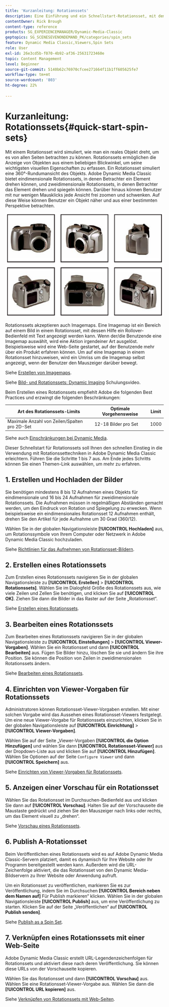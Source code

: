```yaml
---
title: 'Kurzanleitung: Rotationssets'
description: Eine Einführung und ein Schnellstart-Rotationsset, mit dem Sie in Adobe Dynamic Media Classic schnell loslegen können.
contentOwner: Rick Brough
content-type: reference
products: SG_EXPERIENCEMANAGER/Dynamic-Media-Classic
geptopics: SG_SCENESEVENONDEMAND_PK/categories/spin_sets
feature: Dynamic Media Classic,Viewers,Spin Sets
role: User
exl-id: 26e3cd5b-f070-4b92-af36-25631723460e
topic: Content Management
level: Beginner
source-git-commit: 5140b62c76970cfcee271664f11b1ff605625fe7
workflow-type: tm+mt
source-wordcount: '803'
ht-degree: 22%

---
```


# Kurzanleitung: Rotationssets{#quick-start-spin-sets}

Mit einem Rotationsset wird simuliert, wie man ein reales Objekt dreht, um es von allen Seiten betrachten zu können. Rotationssets ermöglichen die Anzeige von Objekten aus einem beliebigen Blickwinkel, um seine wichtigsten visuellen Eigenschaften zu erfassen. Ein Rotationsset simuliert eine 360°-Rundumansicht des Objekts. Adobe Dynamic Media Classic bietet eindimensionale Rotationssets, in denen Betrachter ein Element drehen können, und zweidimensionale Rotationssets, in denen Betrachter das Element drehen und spiegeln können. Darüber hinaus können Benutzer mit nur wenigen Mausklicks jede Ansicht frei zoomen und schwenken. Auf diese Weise können Benutzer ein Objekt näher und aus einer bestimmten Perspektive betrachten.

![Bilder für ein Rotationsset.](/help/using/assets/spin_set.png)

Rotationssets akzeptieren auch Imagemaps. Eine Imagemap ist ein Bereich auf einem Bild in einem Rotationsset, mit dessen Hilfe ein Rollover-Bedienfeld mit Text angezeigt werden kann. Wenn der/die Benutzende eine Imagemap auswählt, wird eine Aktion irgendeiner Art ausgelöst. Beispielsweise wird eine Web-Seite gestartet, auf der Benutzende mehr über ein Produkt erfahren können. Um auf eine Imagemap in einem Rotationsset hinzuweisen, wird ein Umriss um die Imagemap selbst angezeigt, wenn der Benutzer den Mauszeiger darüber bewegt.

Siehe [Erstellen von Imagemaps](creating-image-maps.md).

Siehe [Bild- und Rotationssets: Dynamic Imaging](https://s7d5.scene7.com/s7viewers/html5/VideoViewer.html?videoserverurl=https://s7d5.scene7.com/is/content/&amp;emailurl=https://s7d5.scene7.com/s7/emailFriend&amp;serverUrl=https://s7d5.scene7.com/is/image/&amp;config=Scene7SharedAssets/Universal_HTML5_Video&amp;contenturl=https://s7d5.scene7.com/skins/&amp;asset=S7tutorials/556_Image%20&amp;%20Spin%20Sets_converted%20renamed_Dynamic%20Imaging-AVS) Schulungsvideo.

Beim Erstellen eines Rotationssets empfiehlt Adobe die folgenden Best Practices und erzwingt die folgenden Beschränkungen:

| Art des Rotationssets-Limits | Optimale Vorgehensweise | Limit |
| --- | --- | --- |
| Maximale Anzahl von Zeilen/Spalten pro 2D-Set | 12-18 Bilder pro Set | 1000 |

Siehe auch [Einschränkungen bei Dynamic Media](/help/using/limitations.md).

Dieser Schnellstart für Rotationssets soll Ihnen den schnellen Einstieg in die Verwendung mit Rotationssettechniken in Adobe Dynamic Media Classic erleichtern. Führen Sie die Schritte 1 bis 7 aus. Am Ende jedes Schritts können Sie einen Themen-Link auswählen, um mehr zu erfahren.

## 1. Erstellen und Hochladen der Bilder

Sie benötigen mindestens 8 bis 12 Aufnahmen eines Objekts für eindimensionale und 16 bis 24 Aufnahmen für zweidimensionale Rotationssets. Die Aufnahmen müssen in regelmäßigen Abständen gemacht werden, um den Eindruck von Rotation und Spiegelung zu erwecken. Wenn beispielsweise ein eindimensionales Rotationsset 12 Aufnahmen enthält, drehen Sie den Artikel für jede Aufnahme um 30 Grad (360/12).

Wählen Sie in der globalen Navigationsleiste **[!UICONTROL Hochladen]** aus, um Rotationssymbole von Ihrem Computer oder Netzwerk in Adobe Dynamic Media Classic hochzuladen.

Siehe [Richtlinien für das Aufnehmen von Rotationsset-Bildern](creating-spin-set.md#guidelines-for-shooting-spin-set-images).

## 2. Erstellen eines Rotationssets

Zum Erstellen eines Rotationssets navigieren Sie in der globalen Navigationsleiste zu **[!UICONTROL Erstellen]** > **[!UICONTROL Rotationssets]**. Wählen Sie im Dialogfeld Größe des Rotationssets aus, wie viele Zeilen und Zellen Sie benötigen, und klicken Sie auf **[!UICONTROL OK]**. Ziehen Sie dann die Bilder in das Raster auf der Seite „Rotationsset“.

Siehe [Erstellen eines Rotationssets](creating-spin-set.md#creating-a-spin-set).

## 3. Bearbeiten eines Rotationssets

Zum Bearbeiten eines Rotationssets navigieren Sie in der globalen Navigationsleiste zu **[!UICONTROL Einstellungen]** > **[!UICONTROL Viewer-Vorgaben]**. Wählen Sie ein Rotationsset und dann **[!UICONTROL Bearbeiten]** aus. Fügen Sie Bilder hinzu, löschen Sie sie und ändern Sie ihre Position. Sie können die Position von Zeilen in zweidimensionalen Rotationssets ändern.

Siehe [Bearbeiten eines Rotationssets](creating-spin-set.md#editing-a-spin-set).

## 4. Einrichten von Viewer-Vorgaben für Rotationssets

Administratoren können Rotationsset-Viewer-Vorgaben erstellen. Mit einer solchen Vorgabe wird das Aussehen eines Rotationsset-Viewers festgelegt. Um eine neue Viewer-Vorgabe für Rotationssets einzurichten, klicken Sie in der globalen Navigationsleiste auf **[!UICONTROL Einrichtung]** > **[!UICONTROL Viewer-Vorgaben]**.

Wählen Sie auf der Seite „Viewer-Vorgaben **[!UICONTROL die Option Hinzufügen]** und wählen Sie dann **[!UICONTROL Rotationsset-Viewer]** aus der Dropdown-Liste aus und klicken Sie auf **[!UICONTROL Hinzufügen]**. Wählen Sie Optionen auf der Seite `Configure Viewer` und dann **[!UICONTROL Speichern]** aus.

Siehe [Einrichten von Viewer-Vorgaben für Rotationssets](setting-spin-set-viewer-presets.md#setting-up-spin-set-viewer-presets).

## 5. Anzeigen einer Vorschau für ein Rotationsset

Wählen Sie das Rotationsset im Durchsuchen-Bedienfeld aus und klicken Sie dann auf **[!UICONTROL Vorschau]**. Halten Sie auf der Vorschauseite die Maustaste gedrückt und ziehen Sie den Mauszeiger nach links oder rechts, um das Element visuell zu „drehen“.

Siehe [Vorschau eines Rotationssets](previewing-spin-set.md#previewing-a-spin-set).

## 6. Publish A-Rotationsset

Beim Veröffentlichen eines Rotationssets wird es auf Adobe Dynamic Media Classic-Servern platziert, damit es dynamisch für Ihre Website oder Ihr Programm bereitgestellt werden kann. Außerdem wird die URL-Zeichenfolge aktiviert, die das Rotationsset von den Dynamic Media-Bildservern zu Ihrer Website oder Anwendung aufruft.

Um ein Rotationsset zu veröffentlichen, markieren Sie es zur Veröffentlichung, indem Sie im Durchsuchen **[!UICONTROL Bereich neben dem Namen auf]** Für Publish markieren“ klicken. Wählen Sie in der globalen Navigationsleiste **[!UICONTROL Publish]** aus, um eine Veröffentlichung zu starten. Klicken Sie auf der Seite „Veröffentlichen“ auf **[!UICONTROL Publish senden]**.

Siehe [Publish as a Spin Set](publishing-spin-set.md#publishing-a-spin-set).

## 7. Verknüpfen eines Rotationssets mit einer Web-Seite

Adobe Dynamic Media Classic erstellt URL-Legendenzeichenfolgen für Rotationssets und aktiviert diese nach deren Veröffentlichung. Sie können diese URLs von der Vorschauseite kopieren.

Wählen Sie das Rotationsset und dann **[!UICONTROL Vorschau]** aus. Wählen Sie eine Rotationsset-Viewer-Vorgabe aus. Wählen Sie dann die **[!UICONTROL URL kopieren]** aus.

Siehe [Verknüpfen von Rotationssets mit Web-Seiten](linking-spin-set-web-page.md#linking-a-spin-set-to-a-web-page).
